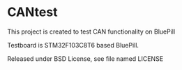 # CANtest
This project is created to test CAN functionality on BluePill

Testboard is STM32F103C8T6 based BluePill.

Released under BSD License, see file named LICENSE